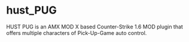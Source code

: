 # hust_PUG
HUST PUG is an AMX MOD X based Counter-Strike 1.6 MOD 
plugin that offers multiple characters of Pick-Up-Game auto control.
